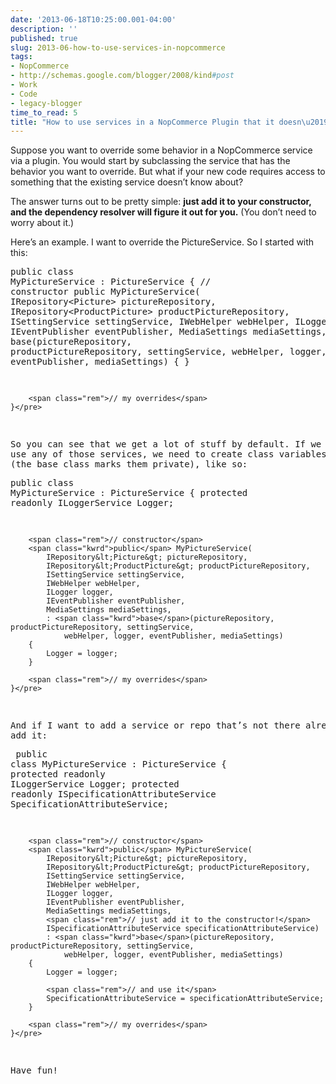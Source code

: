 ```yaml
---
date: '2013-06-18T10:25:00.001-04:00'
description: ''
published: true
slug: 2013-06-how-to-use-services-in-nopcommerce
tags:
- NopCommerce
- http://schemas.google.com/blogger/2008/kind#post
- Work
- Code
- legacy-blogger
time_to_read: 5
title: "How to use services in a NopCommerce Plugin that it doesn\u2019t use by default"
---
```



Suppose you want to override some behavior in a NopCommerce service via a plugin. You would start by subclassing the service that has the behavior you want to override. But what if your new code requires access to something that the existing service doesn’t know about? 

The answer turns out to be pretty simple: <strong>just add it to your constructor, and the dependency resolver will figure it out for you.</strong> (You don’t need to worry about it.)

Here’s an example. I want to override the PictureService. So I started with this:<pre class="csharpcode">    <span class="kwrd">public</span> <span class="kwrd">class</span> MyPictureService : PictureService
    {
        <span class="rem">// constructor</span>
        <span class="kwrd">public</span> MyPictureService(
            IRepository&lt;Picture&gt; pictureRepository, 
            IRepository&lt;ProductPicture&gt; productPictureRepository,
            ISettingService settingService, 
            IWebHelper webHelper, 
            ILogger logger, 
            IEventPublisher eventPublisher, 
            MediaSettings mediaSettings,
            : <span class="kwrd">base</span>(pictureRepository, productPictureRepository, settingService, 
                webHelper, logger, eventPublisher, mediaSettings)
        {
        }

        <span class="rem">// my overrides</span>
    }</pre>

So you can see that we get a lot of stuff by default. If we want to use any of those services, we need to create class variables for them (the base class marks them private), like so:<pre class="csharpcode">    <span class="kwrd">public</span> <span class="kwrd">class</span> MyPictureService : PictureService
    {
        <span class="kwrd">protected</span> <span class="kwrd">readonly</span> ILoggerService Logger;

        <span class="rem">// constructor</span>
        <span class="kwrd">public</span> MyPictureService(
            IRepository&lt;Picture&gt; pictureRepository, 
            IRepository&lt;ProductPicture&gt; productPictureRepository,
            ISettingService settingService, 
            IWebHelper webHelper, 
            ILogger logger, 
            IEventPublisher eventPublisher, 
            MediaSettings mediaSettings,
            : <span class="kwrd">base</span>(pictureRepository, productPictureRepository, settingService, 
                webHelper, logger, eventPublisher, mediaSettings)
        {
            Logger = logger;
        }

        <span class="rem">// my overrides</span>
    }</pre>

And if I want to add a service or repo that’s not there already? Just add it:<pre class="csharpcode">    <span class="kwrd">public</span> <span class="kwrd">class</span> MyPictureService : PictureService
    {
        <span class="kwrd">protected</span> <span class="kwrd">readonly</span> ILoggerService Logger;
        <span class="kwrd">protected</span> <span class="kwrd">readonly</span> ISpecificationAttributeService SpecificationAttributeService;

        <span class="rem">// constructor</span>
        <span class="kwrd">public</span> MyPictureService(
            IRepository&lt;Picture&gt; pictureRepository, 
            IRepository&lt;ProductPicture&gt; productPictureRepository,
            ISettingService settingService, 
            IWebHelper webHelper, 
            ILogger logger, 
            IEventPublisher eventPublisher, 
            MediaSettings mediaSettings,
            <span class="rem">// just add it to the constructor!</span>
            ISpecificationAttributeService specificationAttributeService)
            : <span class="kwrd">base</span>(pictureRepository, productPictureRepository, settingService, 
                webHelper, logger, eventPublisher, mediaSettings)
        {
            Logger = logger;

            <span class="rem">// and use it</span>
            SpecificationAttributeService = specificationAttributeService;
        }

        <span class="rem">// my overrides</span>
    }</pre>

Have fun!